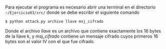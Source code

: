 Para ejecutar el programa es necesario abrir una terminal en el directorio `~/Ejercicio03/src/` donde se debe escribir el siguiente comando

```bash
$ python attack.py archivo llave msj_cifrado
```

Donde el archivo _llave_ es un archivo que contiene exactamente los 16 bytes de la llave k, y _msj_cifrado_ contiene un mensaje cifrado cuyos primeros 16 bytes son el valor IV con el que fue cifrado.
